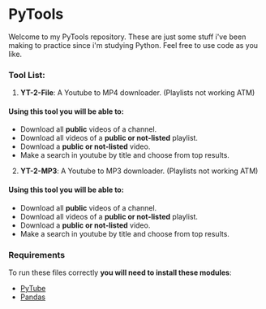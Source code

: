 # PyTools

Welcome to my PyTools repository.
These are just some stuff i've been making to practice since i'm studying Python.
Feel free to use code as you like.

### Tool List:

1. **YT-2-File**: A Youtube to MP4 downloader. (Playlists not working ATM)
#### Using this tool you will be able to:
- Download all **public** videos of a channel.
- Download all videos of a **public or not-listed** playlist.
- Download a **public or not-listed** video.
- Make a search in youtube by title and choose from top results.

2. **YT-2-MP3**: A Youtube to MP3 downloader. (Playlists not working ATM)
#### Using this tool you will be able to:
- Download all **public** videos of a channel.
- Download all videos of a **public or not-listed** playlist.
- Download a **public or not-listed** video.
- Make a search in youtube by title and choose from top results.

### Requirements

To run these files correctly **you will need to install these modules**:

- [PyTube](https://github.com/pytube/pytube)
- [Pandas](https://github.com/pandas-dev/pandas)
